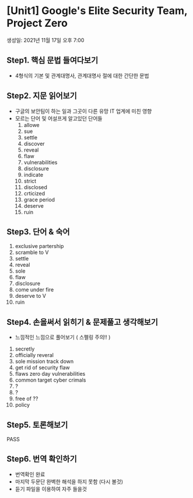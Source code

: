 # [Unit1] Google's Elite Security Team, Project Zero

생성일: 2021년 11월 17일 오후 7:00

## Step1. 핵심 문법 들여다보기
 - 4형식의 기본 및 관계대명사, 관계대명사 절에 대한 간단한 문법

## Step2. 지문 읽어보기
 - 구글의 보안팀이 하는 일과 그곳이 다른 유망 IT 업계에 미친 영향 
 - 모르는 단어 및 어설프게 알고있던 단어들
   1) allowe
   2) sue
   3) settle
   4) discover
   5) reveal
   6) flaw
   7) vulnerabilities
   8) disclosure
   9) indicate
   10) strict
   11) disclosed
   12) crticized
   13) grace period
   14) deserve
   15) ruin
## Step3. 단어 & 숙어
   1) exclusive partership
   2) scramble to V
   3) settle
   4) reveal
   5) sole
   6) flaw
   7) disclosure
   8) come under fire
   9) deserve to V
   10) ruin
## Step4. 손을써서 읽히기 & 문제풀고 생각해보기
   - 느낌적인 느낌으로 풀어보기 ( 스펠링 주의!! )
   1) secretly
   2) officially reveral
   3) sole mission track down
   4) get rid of security flaw
   5) flaws zero day vulnerabilities
   6) common target cyber crimals
   7) ?
   8) ?
   9) free of ??
   10) policy
## Step5. 토론해보기
   PASS

## Step6. 번역 확인하기
   - 번역확인 완료
   - 마지막 두문단 완벽한 해석을 하지 못함 (다시 볼것)
   - 듣기 파일을 이용하여 자주 들을것
